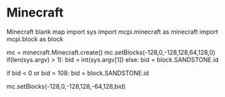 # Minecraft
Minecraft blank map
import sys
import mcpi.minecraft as minecraft
import mcpi.block as block

mc = minecraft.Minecraft.create()
mc.setBlocks(-128,0,-128,128,64,128,0)
if(len(sys.argv) > 1):
bid = int(sys.argv[1])
else:
bid = block.SANDSTONE.id

if bid < 0 or bid > 108:
bid = block.SANDSTONE.id

mc.setBlocks(-128,0,-128,128,-64,128,bid)
